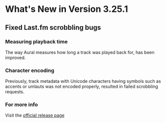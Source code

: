 #  What's New in Version 3.25.1

## Fixed Last.fm scrobbling bugs

### Measuring playback time

The way Aural measures how long a track was played back for, has been improved.

### Character encoding

Previously, track metadata with Unicode characters having symbols such as accents or umlauts was not encoded properly, resulted in failed scrobbling requests.  

### **For more info**
Visit the [official release page](https://github.com/kartik-venugopal/aural-player/releases/tag/v3.25.1)
